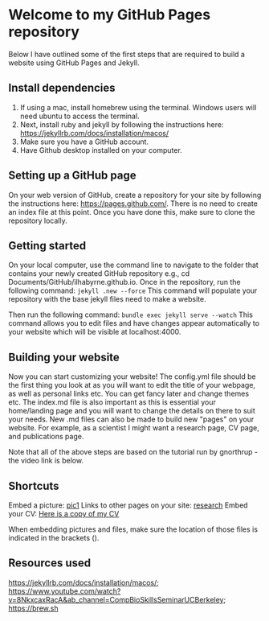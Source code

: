 # Welcome to my GitHub Pages repository

Below I have outlined some of the first steps that are required to build a website using GitHub Pages and Jekyll.

## Install dependencies
1. If using a mac, install homebrew using the terminal. Windows users will need ubuntu to access the terminal.
2. Next, install ruby and jekyll by following the instructions here: https://jekyllrb.com/docs/installation/macos/
3. Make sure you have a GitHub account. 
4. Have Github desktop installed on your computer.

## Setting up a GitHub page
On your web version of GitHub, create a repository for your site by following the instructions here: https://pages.github.com/. There is no need to create an index file at this point. Once you have done this, make sure to clone the repository locally.

## Getting started
On your local computer, use the command line to navigate to the folder that contains your newly created GitHub repository e.g., cd Documents/GitHub/ilhabyrne.github.io. Once in the repository, run the following command:
`jekyll .new --force`
This command will populate your repository with the base jekyll files need to make a website.

Then run the following command:
`bundle exec jekyll serve --watch`
This command allows you to edit files and have changes appear automatically to your website which will be visible at localhost:4000. 

## Building your website
Now you can start customizing your website! The config.yml file should be the first thing you look at as you will want to edit the title of your webpage, as well as personal links etc. You can get fancy later and change themes etc. The index.md file is also important as this is essential your home/landing page and you will want to change the details on there to suit your needs. New .md files can also be made to build new "pages" on your website. For example, as a scientist I might want a research page, CV page, and publications page. 



Note that all of the above steps are based on the tutorial run by gnorthrup - the video link is below. 

## Shortcuts
Embed a picture: [pic1](/pic1.jpg)
Links to other pages on your site: [research](/research/)
Embed your CV: [Here is a copy of my CV](/files/CV.pdf)

When embedding pictures and files, make sure the location of those files is indicated in the brackets (). 


## Resources used
https://jekyllrb.com/docs/installation/macos/;
https://www.youtube.com/watch?v=8NkxcaxRacA&ab_channel=CompBioSkillsSeminarUCBerkeley;
https://brew.sh
